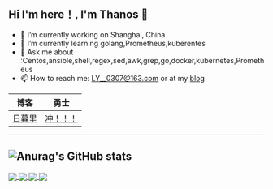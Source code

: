 ## Hi I'm here！, I'm Thanos 👋

- 🔭 I’m currently working on Shanghai, China
- 🌱 I’m currently learning golang,Prometheus,kuberentes
- 💬 Ask me about :Centos,ansible,shell,regex,sed,awk,grep,go,docker,kubernetes,Prometheus
- 📫 How to reach me: [LY__0307@163.com](mailto:LY__0307@163.com) or at my [blog](https://www.bococ.cn)

| 博客                            | 勇士                                  |
| ------------------------------- | ------------------------------------- |
| [日暮里](https://www.bococ.cn/) | [冲！！！](https://img-api.bococ.cn/) |

------

![Anurag's GitHub stats](https://github-readme-stats.vercel.app/api?username=bococ&show_icons=true&theme=radical)
---
<a href="https://github.com/bococ/Kube-Prometheus">
  <img align="center" src="https://github-readme-stats.vercel.app/api/pin/?username=bococ&repo=Kube-Prometheus&show_icons=true&theme=radical" />
</a>
<a href="https://github.com/bococ/img-api">
  <img align="center" src="https://github-readme-stats.vercel.app/api/pin/?username=bococ&repo=img-api&show_icons=true&theme=radical" />
</a>

<a href="https://github.com/bococ/ansible-install-k8s">
  <img align="center" src="https://github-readme-stats.vercel.app/api/pin/?username=bococ&repo=ansible-install-k8s&show_icons=true&theme=radical" />
</a>
<a href="https://github.com/bococ/ansible-install-telegraf">
  <img align="center" src="https://github-readme-stats.vercel.app/api/pin/?username=bococ&repo=ansible-install-telegraf&show_icons=true&theme=radical" />
</a>
